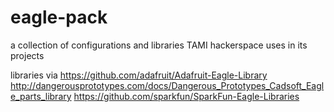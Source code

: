# eagle-pack
a collection of configurations and libraries TAMI hackerspace uses in its projects

libraries via 
https://github.com/adafruit/Adafruit-Eagle-Library
http://dangerousprototypes.com/docs/Dangerous_Prototypes_Cadsoft_Eagle_parts_library
https://github.com/sparkfun/SparkFun-Eagle-Libraries
